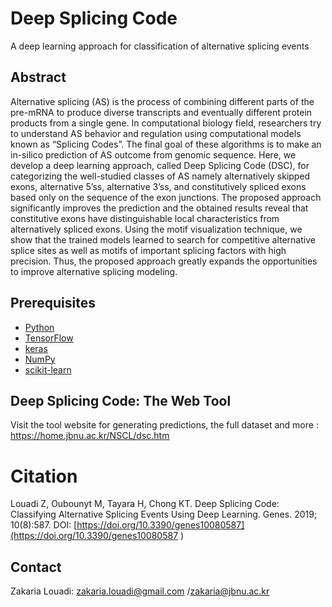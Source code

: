 # Deep Splicing Code
A deep learning approach for classification of alternative splicing events



## Abstract
Alternative splicing (AS) is the process of combining different parts of the pre-mRNA to produce diverse transcripts and eventually different protein products from a single gene. In computational biology field, researchers try to understand AS behavior and regulation using computational models known as “Splicing Codes”. The final goal of these algorithms is to make an in-silico prediction of AS outcome from genomic sequence. Here, we develop a deep learning approach, called Deep Splicing Code (DSC), for categorizing the well-studied classes of AS namely alternatively skipped exons, alternative 5’ss, alternative 3’ss, and constitutively spliced exons based only on the sequence of the exon junctions. The proposed approach significantly improves the prediction and the obtained results reveal that constitutive exons have distinguishable local characteristics from alternatively spliced exons. Using the motif visualization technique, we show that the trained models learned to search for competitive alternative splice sites as well as motifs of important splicing factors with high precision. Thus, the proposed approach greatly expands the opportunities to improve alternative splicing modeling. 

## Prerequisites
* [Python](https://www.python.org/)
* [TensorFlow](https://www.tensorflow.org/)
* [keras](https://keras.io/)
* [NumPy](http://www.numpy.org/)
* [scikit-learn](https://scikit-learn.org)


## Deep Splicing Code: The Web Tool
Visit the tool website for generating predictions, the full dataset and more :
https://home.jbnu.ac.kr/NSCL/dsc.htm

# Citation
Louadi Z, Oubounyt M, Tayara H, Chong KT. Deep Splicing Code: Classifying Alternative Splicing Events Using Deep Learning. Genes. 2019; 10(8):587. DOI: [https://doi.org/10.3390/genes10080587](https://doi.org/10.3390/genes10080587 )


## Contact
Zakaria Louadi: zakaria.louadi@gmail.com /zakaria@jbnu.ac.kr
